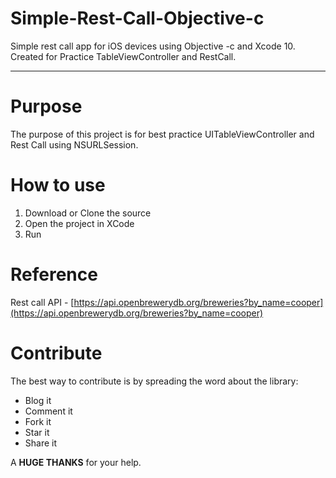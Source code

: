 # Simple-Rest-Call-Objective-c

Simple rest call app for iOS devices using Objective -c and Xcode 10. Created for Practice TableViewController and RestCall.

---

# Purpose

The purpose of this project is for best practice UITableViewController and Rest Call using NSURLSession.

# How to use

1. Download or Clone the source
2. Open the project in XCode
3. Run

# Reference

Rest call API - [https://api.openbrewerydb.org/breweries?by_name=cooper](https://api.openbrewerydb.org/breweries?by_name=cooper)

# Contribute

The best way to contribute is by spreading the word about the library:

* Blog it
* Comment it
* Fork it
* Star it
* Share it

A **HUGE THANKS** for your help.

